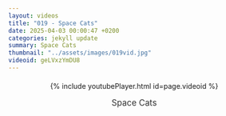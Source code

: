 ```yaml
---
layout: videos
title: "019 - Space Cats"
date: 2025-04-03 00:00:47 +0200
categories: jekyll update
summary: Space Cats
thumbnail: "../assets/images/019vid.jpg"
videoid: geLVxzYmDU8
---
```


<div style="text-align: center; margin-top: 20px;">
  {% include youtubePlayer.html id=page.videoid %}
  <p style="margin-top: 15px; font-size: 1.2em; color: #333;">
    Space Cats
  </p>
</div>
